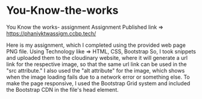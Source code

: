# You-Know-the-works
You Know the works- assignment
Assignment Published link => https://phaniyktwassigm.ccbp.tech/ 

Here is my assignment, which I completed using the provided web page PNG file. 
Using Technology like => HTML, CSS, Bootstrap 
So, I took snippets and uploaded them to the cloudinary website, where it will generate a url link for the respective image, so that the same url link can be used in the "src attribute." I also used the "alt attribute" for the image, which shows when the image loading fails due to a network error or something else. 
To make the page responsive, I used the Bootstrap Grid system and included the Bootstrap CDN in the file's head element.

